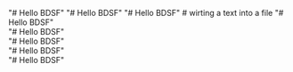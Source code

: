 "# Hello BDSF" 
"# Hello BDSF" 
"# Hello BDSF"  # wirting a text into a file
"# Hello BDSF"  
"# Hello BDSF"  
"# Hello BDSF"  
"# Hello BDSF"  
"# Hello BDSF"  
